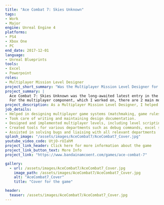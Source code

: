 ```yaml
---
title: "Ace Combat 7: Skies Unknown"
tags: 
- Work
- Major
engine: Unreal Engine 4
platforms: 
- PS4
- Xbox One
- PC
end_date: 2017-12-01
language: 
- Unreal Blueprints
tools: 
- Excel
- Powerpoint
roles: 
- Multiplayer Mission Level Designer
project_short_summary: "Was the Multiplayer Mission Level Designer for Ace Combat 7: Skies Unknown, which released on the PS4, Xbox One, and PC."
project_summary: |
  Ace Combat 7: Skies Unknown was the long-awaited latest entry in the Ace Combat series, released in 2019 on the PS4, XBox One, and PC (via Steam). It was created in Unreal Engine 4, and received generally favorable reviews, with the physical console versions setting a new sales record in the series in the United Kingdom.  
  For the multiplayer component, which I worked on, there are 2 main modes; Team Deathmatch and Battle Royal. For each of the modes, there are 6 maps, each with different settings, cloud formations, and overall gameplay. 
project_description: As a Multiplayer Mission Level Designer, I helped to work on all aspects of the multiplayer component. I assisted in creating and maintaining the design documentation such as the multiplayer game systems and level designs, worked together with the animation team for the design of the multiplayer cutscenes, and helped the QA department and engineering department for bug support. 
job_details: 
- Helped in designing multiplayer game systems (matchmaking, game rules, UI)
- Took care of writing and maintaining design documentation.
- Designed and implemented multiplayer levels, including level scripting
- Created tools for various departments such as debug commands, excel spreadsheet simulators, and batch files.
- Assisted in solving bugs and liaising with all relevant departments 
splash_image: "/assets/images/AceCombat7/AceCombat7_Cover.jpg"
youtube_video_code: UtjO-rUIahM
project_link_header: Click here for more information about the game
project_link_button_text: More Info
project_link: "https://www.bandainamcoent.com/games/ace-combat-7"

gallery:
  - url: /assets/images/AceCombat7/AceCombat7_Cover.jpg
    image_path: /assets/images/AceCombat7/AceCombat7_Cover.jpg
    alt: "AceCombat7_Cover"
    title: "Cover for the game"

header:
  teaser: /assets/images/AceCombat7/AceCombat7_Cover.jpg
---
```

